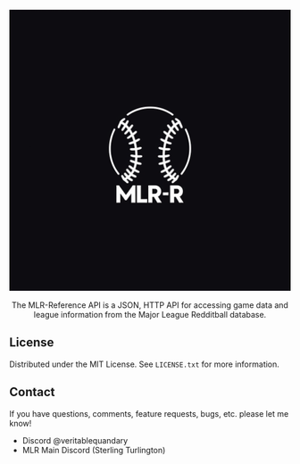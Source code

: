 <br />
<div align="center">
  <a href="https://github.com/veritablequandary/mlr_api">
    <img src="images/mlr-reference-logo.png" alt="Logo" >
  </a>

  <p align="center">
    The MLR-Reference API is a JSON, HTTP API for accessing game data and league information from the Major League Redditball database.
  </p>
</div>

## License

Distributed under the MIT License. See `LICENSE.txt` for more information.

## Contact

If you have questions, comments, feature requests, bugs, etc. please let me know!

- Discord @veritablequandary
- MLR Main Discord (Sterling Turlington)
